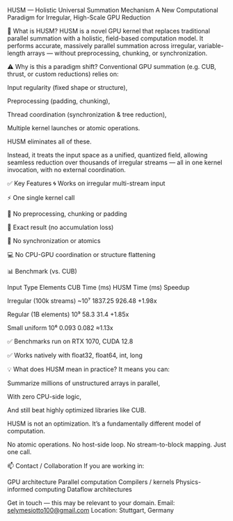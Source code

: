 HUSM — Holistic Universal Summation Mechanism
A New Computational Paradigm for Irregular, High-Scale GPU Reduction

🚀 What is HUSM?
HUSM is a novel GPU kernel that replaces traditional parallel summation with a holistic, field-based computation model.
It performs accurate, massively parallel summation across irregular, variable-length arrays —
without preprocessing, chunking, or synchronization.

⚠️ Why is this a paradigm shift?
Conventional GPU summation (e.g. CUB, thrust, or custom reductions) relies on:

Input regularity (fixed shape or structure),

Preprocessing (padding, chunking),

Thread coordination (synchronization & tree reduction),

Multiple kernel launches or atomic operations.

HUSM eliminates all of these.

Instead, it treats the input space as a unified, quantized field,
allowing seamless reduction over thousands of irregular streams
— all in one kernel invocation, with no external coordination.

✅ Key Features
🌀 Works on irregular multi-stream input

⚡ One single kernel call

🧠 No preprocessing, chunking or padding

🧮 Exact result (no accumulation loss)

🧵 No synchronization or atomics

💻 No CPU-GPU coordination or structure flattening

📊 Benchmark (vs. CUB)

Input Type	Elements	CUB Time (ms)	HUSM Time (ms)	Speedup

Irregular (100k streams)	~10⁷	1837.25	926.48	+1.98x

Regular (1B elements)	10⁹	58.3	31.4	+1.85x

Small uniform	10⁶	0.093	0.082	≈1.13x

✅ Benchmarks run on RTX 1070, CUDA 12.8

✅ Works natively with float32, float64, int, long


💡 What does HUSM mean in practice?
It means you can:

Summarize millions of unstructured arrays in parallel,

With zero CPU-side logic,

And still beat highly optimized libraries like CUB.

HUSM is not an optimization.
It’s a fundamentally different model of computation.

No atomic operations.
No host-side loop.
No stream-to-block mapping.
Just one call.


📫 Contact / Collaboration
If you are working in:

GPU architecture
Parallel computation
Compilers / kernels
Physics-informed computing
Dataflow architectures

Get in touch — this may be relevant to your domain.
Email: selymesiotto100@gmail.com
Location: Stuttgart, Germany
